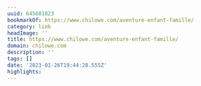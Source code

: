 ```yaml
---
uuid: 645601023
bookmarkOf: https://www.chilowe.com/aventure-enfant-famille/
category: link
headImage: ''
title: https://www.chilowe.com/aventure-enfant-famille/
domain: chilowe.com
description: ''
tags: []
date: '2023-01-26T19:44:28.555Z'
highlights:
---
```



